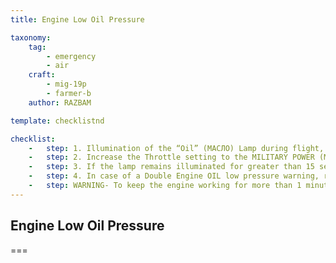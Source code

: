 ```yaml
---
title: Engine Low Oil Pressure

taxonomy:
    tag:
        - emergency
        - air
    craft: 
        - mig-19p
        - farmer-b
    author: RAZBAM

template: checklistnd

checklist:
    -   step: 1. Illumination of the “Oil” (МАСЛО) Lamp during flight, stop any maneuver and return to straight and level flight. 
    -   step: 2. Increase the Throttle setting to the MILITARY POWER (МАКСИМАЛ) position and check if the lamp remains illuminated. 
    -   step: 3. If the lamp remains illuminated for greater than 15 seconds, carry out a manual engine shutdown, by placing the respective throttle into the STOP (СТОП) position, and carry out an expedited return to the airbase.
    -   step: 4. In case of a Double Engine OIL low pressure warning, return to the airbase if possible or search for place to land or eject as required.
    -   step: WARNING- To keep the engine working for more than 1 minute with low oil pressure can generate an engine fire on the engine destruction in the worst case.
---
```


## Engine Low Oil Pressure 

===

